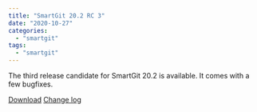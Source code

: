 ```yaml
---
title: "SmartGit 20.2 RC 3"
date: "2020-10-27"
categories: 
  - "smartgit"
tags: 
  - "smartgit"
---
```


The third release candidate for SmartGit 20.2 is available. It comes with a few bugfixes.

[Download](http://www.syntevo.com/smartgit/preview) [Change log](http://www.syntevo.com/smartgit/changelog-eap.txt)
